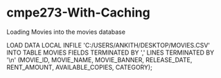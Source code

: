 cmpe273-With-Caching
====================
Loading Movies into the movies database

LOAD DATA LOCAL INFILE 'C:/USERS/ANKITH/DESKTOP/MOVIES.CSV' INTO TABLE MOVIES FIELDS TERMINATED BY ',' LINES TERMINATED BY '\n' (MOVIE_ID, MOVIE_NAME, MOVIE_BANNER, RELEASE_DATE, RENT_AMOUNT, AVAILABLE_COPIES, CATEGORY);
